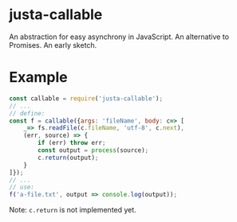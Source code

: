 # justa-callable
An abstraction for easy asynchrony in JavaScript. An alternative to Promises. An early sketch.

# Example
```javascript
const callable = require('justa-callable');
// ...
// define:
const f = callable({args: 'fileName', body: c=> [
    _=> fs.readFile(c.fileName, 'utf-8', c.next),
    (err, source) => {
        if (err) throw err;
        const output = process(source);
        c.return(output);
    }
]});
// ...
// use:
f('a-file.txt', output => console.log(output));
```

Note: `c.return` is not implemented yet.
